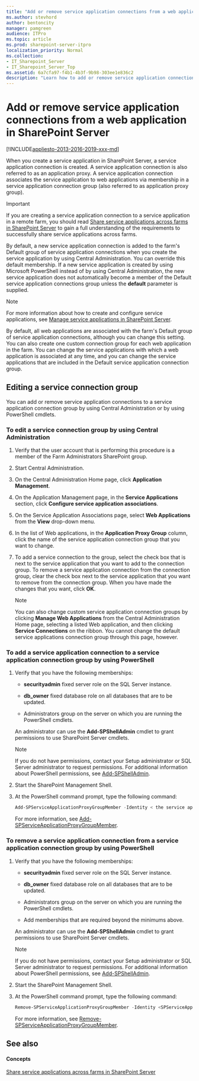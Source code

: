 ```yaml
---
title: "Add or remove service application connections from a web application in SharePoint Server"
ms.author: stevhord
author: bentoncity
manager: pamgreen
audience: ITPro
ms.topic: article
ms.prod: sharepoint-server-itpro
localization_priority: Normal
ms.collection:
- IT_Sharepoint_Server
- IT_Sharepoint_Server_Top
ms.assetid: 6a7cfa97-f4b1-4b3f-9b98-303ee1e836c2
description: "Learn how to add or remove service application connections to a service application connection group in SharePoint Server."
---
```


# Add or remove service application connections from a web application in SharePoint Server

[!INCLUDE[appliesto-2013-2016-2019-xxx-md](../includes/appliesto-2013-2016-2019-xxx-md.md)]
  
When you create a service application in SharePoint Server, a service application connection is created. A service application connection is also referred to as an application proxy. A service application connection associates the service application to web applications via membership in a service application connection group (also referred to as application proxy group). 
  
> [!IMPORTANT]
> If you are creating a service application connection to a service application in a remote farm, you should read [Share service applications across farms in SharePoint Server](share-service-applications-across-farms.md) to gain a full understanding of the requirements to successfully share service applications across farms. 
  
By default, a new service application connection is added to the farm's Default group of service application connections when you create the service application by using Central Administration. You can override this default membership. If a new service application is created by using Microsoft PowerShell instead of by using Central Administration, the new service application does not automatically become a member of the Default service application connections group unless the **default** parameter is supplied. 
  
> [!NOTE]
> For more information about how to create and configure service applications, see [Manage service applications in SharePoint Server](service-application-management.md). 
  
By default, all web applications are associated with the farm's Default group of service application connections, although you can change this setting. You can also create one custom connection group for each web application in the farm. You can change the service applications with which a web application is associated at any time, and you can change the service applications that are included in the Default service application connection group.
  
## Editing a service connection group
<a name="Section2"> </a>

You can add or remove service application connections to a service application connection group by using Central Administration or by using PowerShell cmdlets.
  
### To edit a service connection group by using Central Administration

1. Verify that the user account that is performing this procedure is a member of the Farm Administrators SharePoint group.
    
2. Start Central Administration.
    
3. On the Central Administration Home page, click **Application Management**.
    
4. On the Application Management page, in the **Service Applications** section, click **Configure service application associations**. 
    
5. On the Service Application Associations page, select **Web Applications** from the **View** drop-down menu. 
    
6. In the list of Web applications, in the **Application Proxy Group** column, click the name of the service application connection group that you want to change. 
    
7. To add a service connection to the group, select the check box that is next to the service application that you want to add to the connection group. To remove a service application connection from the connection group, clear the check box next to the service application that you want to remove from the connection group. When you have made the changes that you want, click **OK**.
    
    > [!NOTE]
    > You can also change custom service application connection groups by clicking **Manage Web Applications** from the Central Administration Home page, selecting a listed Web application, and then clicking **Service Connections** on the ribbon. You cannot change the default service applications connection group through this page, however. 
  
### To add a service application connection to a service application connection group by using PowerShell

1. Verify that you have the following memberships:
    
   - **securityadmin** fixed server role on the SQL Server instance. 
    
   - **db_owner** fixed database role on all databases that are to be updated. 
    
   - Administrators group on the server on which you are running the PowerShell cmdlets.
    
   An administrator can use the **Add-SPShellAdmin** cmdlet to grant permissions to use SharePoint Server cmdlets. 
    
   > [!NOTE]
   > If you do not have permissions, contact your Setup administrator or SQL Server administrator to request permissions. For additional information about PowerShell permissions, see [Add-SPShellAdmin](/powershell/module/sharepoint-server/Add-SPShellAdmin?view=sharepoint-ps). 
  
2. Start the SharePoint Management Shell.
    
3. At the PowerShell command prompt, type the following command:
    
   ```powershell
   Add-SPServiceApplicationProxyGroupMember -Identity < the service application proxy group > -Member <members to add to the service application proxy group>
   ```

   For more information, see [Add-SPServiceApplicationProxyGroupMember](/powershell/module/sharepoint-server/Add-SPServiceApplicationProxyGroupMember?view=sharepoint-ps).
    
### To remove a service application connection from a service application connection group by using PowerShell

1. Verify that you have the following memberships:
    
   - **securityadmin** fixed server role on the SQL Server instance. 
    
   - **db_owner** fixed database role on all databases that are to be updated. 
    
   - Administrators group on the server on which you are running the PowerShell cmdlets.
    
   - Add memberships that are required beyond the minimums above.
    
   An administrator can use the **Add-SPShellAdmin** cmdlet to grant permissions to use SharePoint Server cmdlets. 
    
   > [!NOTE]
   > If you do not have permissions, contact your Setup administrator or SQL Server administrator to request permissions. For additional information about PowerShell permissions, see [Add-SPShellAdmin](/powershell/module/sharepoint-server/Add-SPShellAdmin?view=sharepoint-ps). 
  
2. Start the SharePoint Management Shell.
    
3. At the PowerShell command prompt, type the following command:
    
   ```powershell
   Remove-SPServiceApplicationProxyGroupMember -Identity <SPServiceApplicationProxyGroupPipeBind> -Member <SPServiceApplicationProxyPipeBind >
   ```

   For more information, see [Remove-SPServiceApplicationProxyGroupMember](/powershell/module/sharepoint-server/Remove-SPServiceApplicationProxyGroupMember?view=sharepoint-ps).
    
## See also
<a name="Section2"> </a>

#### Concepts

[Share service applications across farms in SharePoint Server](share-service-applications-across-farms.md)


